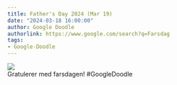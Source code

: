 ```yaml
---
title: Father's Day 2024 (Mar 19)
date: "2024-03-18 16:00:00"
author: Google Doodle
authorlink: https://www.google.com/search?q=Farsdag
tags:
- Google-Doodle
---
```

<img src="https://www.google.com/logos/doodles/2024/fathers-day-2024-mar-19-6753651837110377-l.png" referrerpolicy="no-referrer"><br>Gratulerer med farsdagen! #GoogleDoodle